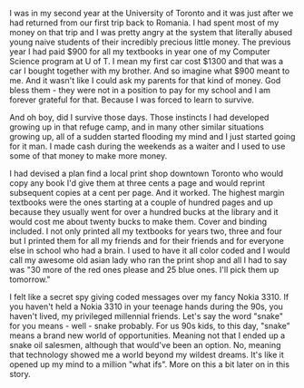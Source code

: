 I was in my second year at the University of Toronto and it was just after we had returned from our first trip back to Romania. I had spent most of my money on that trip and I was pretty angry at the system that literally abused young naive students of their incredibly precious little money. The previous year I had paid $900 for all my textbooks in year one of my Computer Science program at U of T. I mean my first car cost $1300 and that was a car I bought together with my brother. And so imagine what $900 meant to me. And it wasn't like I could ask my parents for that kind of money. God bless them - they were not in a position to pay for my school and I am forever grateful for that. Because I was forced to learn to survive.

And oh boy, did I survive those days. Those instincts I had developed growing up in that refuge camp, and in many other similar situations growing up, all of a sudden started flooding my mind and I just started going for it man. I made cash during the weekends as a waiter and I used to use some of that money to make more money.

I had devised a plan find a local print shop downtown Toronto who would copy any book I'd give them at three cents a page and would reprint subsequent copies at a cent per page. And it worked. The highest margin textbooks were the ones starting at a couple of hundred pages and up because they usually went for over a hundred bucks at the library and it would cost me about twenty bucks to make them. Cover and binding included. I not only printed all my textbooks for years two, three and four but I printed them for all my friends and for their friends and for everyone else in school who had a brain. I used to have it all color coded and I would call my awesome old asian lady who ran the print shop and all I had to say was "30 more of the red ones please and 25 blue ones. I'll pick them up tomorrow."

I felt like a secret spy giving coded messages over my fancy Nokia 3310. If you haven't held a Nokia 3310 in your teenage hands during the 90s, you haven't lived, my privileged millennial friends. Let's say the word "snake" for you means - well - snake probably. For us 90s kids, to this day, "snake" means a brand new world of opportunities. Meaning not that I ended up a snake oil salesmen, although that would've been an option. No, meaning that technology showed me a world beyond my wildest dreams. It's like it opened up my mind to a million "what ifs". More on this a bit later on in this story.
